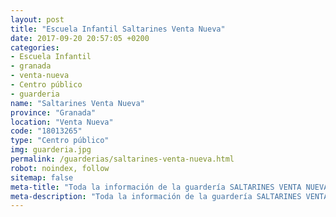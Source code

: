 ```yaml
---
layout: post
title: "Escuela Infantil Saltarines Venta Nueva"
date: 2017-09-20 20:57:05 +0200
categories:
- Escuela Infantil
- granada
- venta-nueva
- Centro público
- guarderia
name: "Saltarines Venta Nueva"
province: "Granada"
location: "Venta Nueva"
code: "18013265"
type: "Centro público"
img: guarderia.jpg
permalink: /guarderias/saltarines-venta-nueva.html
robot: noindex, follow
sitemap: false
meta-title: "Toda la información de la guardería SALTARINES VENTA NUEVA"
meta-description: "Toda la información de la guardería SALTARINES VENTA NUEVA"
---
```

